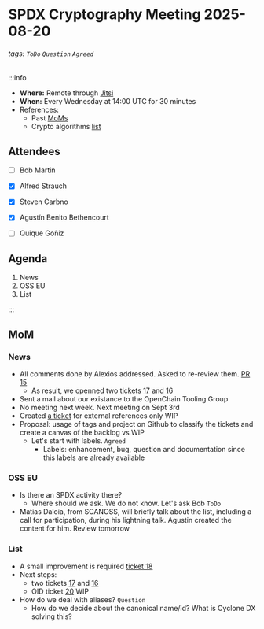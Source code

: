 # SPDX Cryptography Meeting 2025-08-20

###### tags: `ToDo` `Question` `Agreed`

:::info
- **Where:** Remote through [Jitsi](https://meet.jit.si/SPDXCryptoMeeting)
- **When:** Every Wednesday at 14:00 UTC for 30 minutes
- References:
   - Past [MoMs](https://github.com/spdx/meetings/tree/main/cryptography)
   - Crypto algorithms [list](https://github.com/spdx/crypto-algorithms)

## Attendees

* [ ] Bob Martin
* [x] Alfred Strauch
* [x] Steven Carbno
* [x] Agustín Benito Bethencourt
* [ ] Quique Goñiz


## Agenda

1. News
2. OSS EU
3. List

:::

## MoM

### News

* All comments done by Alexios addressed. Asked to re-review them. [PR 15](https://github.com/spdx/crypto-algorithms/pull/15) 
   * As result, we openned two tickets [17](https://github.com/spdx/crypto-algorithms/issues/17) and [16](https://github.com/spdx/crypto-algorithms/issues/16)
* Sent a mail about our existance to the OpenChain Tooling Group
* No meeting next week. Next meeting on Sept 3rd
* Created [a ticket](https://github.com/spdx/crypto-algorithms/issues/19) for external references only WIP
* Proposal: usage of tags and project on Github to classify the tickets and create a canvas of the backlog vs WIP
   * Let's start with labels. `Agreed`
      * Labels: enhancement, bug, question and documentation since this labels are already available

### OSS EU

* Is there an SPDX activity there?
   * Where should we ask. We do not know. Let's ask Bob `ToDo`   
* Matias Daloia, from SCANOSS, will briefly talk about the list, including a call for participation, during his lightning talk. Agustin created the content for him. Review tomorrow

### List

* A small improvement is required [ticket 18](https://github.com/spdx/crypto-algorithms/issues/18)
* Next steps: 
   * two tickets [17](https://github.com/spdx/crypto-algorithms/issues/17) and [16](https://github.com/spdx/crypto-algorithms/issues/16)
   * OID ticket [20](https://github.com/spdx/crypto-algorithms/issues/20) WIP
* How do we deal with aliases? `Question`
   * How do we decide about the canonical name/id? What is Cyclone DX solving this?
